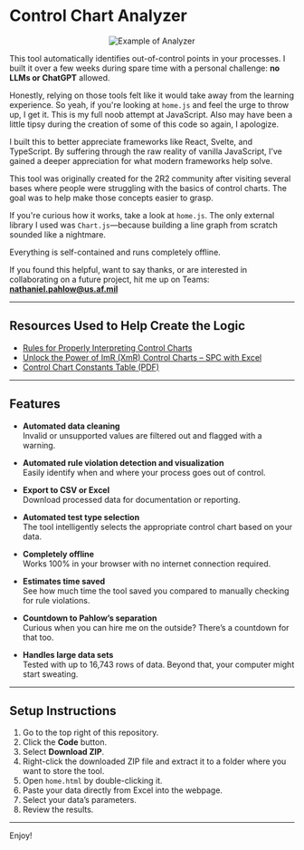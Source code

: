 # Control Chart Analyzer

<p align="center">
    <img src="OfflineStatistics/static/canvas.png" alt="Example of Analyzer">
</p>

This tool automatically identifies out-of-control points in your processes. I built it over a few weeks during spare time with a personal challenge: **no LLMs or ChatGPT** allowed.

Honestly, relying on those tools felt like it would take away from the learning experience. So yeah, if you're looking at `home.js` and feel the urge to throw up, I get it. This is my full noob attempt at JavaScript. Also may have been a little tipsy during the creation of some of this code so again, I apologize.

I built this to better appreciate frameworks like React, Svelte, and TypeScript. By suffering through the raw reality of vanilla JavaScript, I’ve gained a deeper appreciation for what modern frameworks help solve.

This tool was originally created for the 2R2 community after visiting several bases where people were struggling with the basics of control charts. The goal was to help make those concepts easier to grasp.

If you're curious how it works, take a look at `home.js`. The only external library I used was `Chart.js`—because building a line graph from scratch sounded like a nightmare.

Everything is self-contained and runs completely offline.

If you found this helpful, want to say thanks, or are interested in collaborating on a future project, hit me up on Teams:  
**nathaniel.pahlow@us.af.mil**

---

## Resources Used to Help Create the Logic

- [Rules for Properly Interpreting Control Charts](https://www.pharmaceuticalonline.com/doc/rules-for-properly-interpreting-control-charts-0001)
- [Unlock the Power of ImR (XmR) Control Charts – SPC with Excel](https://www.youtube.com/watch?app=desktop&v=cIP4PcGlZyM)
- [Control Chart Constants Table (PDF)](https://www.bessegato.com.br/UFJF/resources/table_of_control_chart_constants_old.pdf)

---

## Features

- **Automated data cleaning**  
  Invalid or unsupported values are filtered out and flagged with a warning.

- **Automated rule violation detection and visualization**  
  Easily identify when and where your process goes out of control.

- **Export to CSV or Excel**  
  Download processed data for documentation or reporting.

- **Automated test type selection**  
  The tool intelligently selects the appropriate control chart based on your data.

- **Completely offline**  
  Works 100% in your browser with no internet connection required.

- **Estimates time saved**  
  See how much time the tool saved you compared to manually checking for rule violations.

- **Countdown to Pahlow’s separation**  
  Curious when you can hire me on the outside? There’s a countdown for that too.

- **Handles large data sets**  
  Tested with up to 16,743 rows of data. Beyond that, your computer might start sweating.

---

## Setup Instructions

1. Go to the top right of this repository.
2. Click the **Code** button.
3. Select **Download ZIP**.
4. Right-click the downloaded ZIP file and extract it to a folder where you want to store the tool.
5. Open `home.html` by double-clicking it.
6. Paste your data directly from Excel into the webpage.
7. Select your data’s parameters.
8. Review the results.

---

Enjoy!
